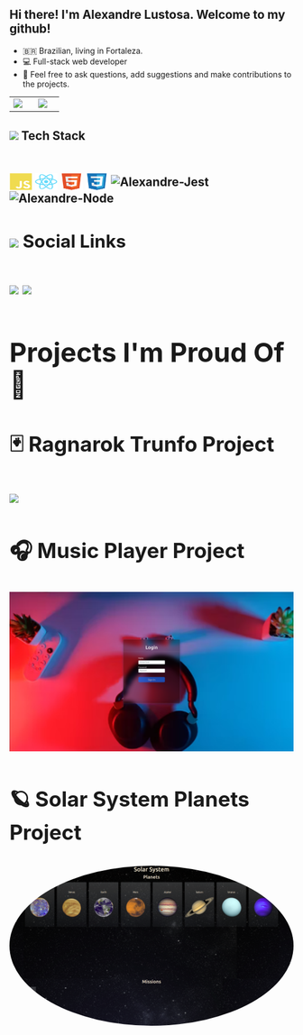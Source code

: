 ## Hi there! I'm Alexandre Lustosa. Welcome to my github!
* 🇧🇷 Brazilian, living in Fortaleza.
* 💻 Full-stack web developer
* 🤝 Feel free to ask questions, add suggestions and make contributions to the projects.
<table display="none">
  <tr>
    <th>
      <a href="https://github.com/Alexandre-Lustosa-Escossio">
      <img height="180em" src="https://github-readme-stats.vercel.app/api?username=Alexandre-Lustosa-Escossio&show_icons=true&theme=dracula&include_all_commits=true&count_private=true"/>
     <th />
    <th>
      <img height="180em" src="https://github-readme-stats.vercel.app/api/top-langs/?username=Alexandre-Lustosa-Escossio&layout=compact&langs_count=7&theme=dracula"/>
    <th />
  <tr />
</table>
<h2> 
  <img width = 20px src="https://github.githubassets.com/images/icons/emoji/unicode/1f6e0.png" />
  Tech Stack 
<h2 />
<div style="display: inline_block"><br>
  <img align="center" alt="Alexandre-Js" height="30" width="40" src="https://raw.githubusercontent.com/devicons/devicon/master/icons/javascript/javascript-plain.svg">
  <img align="center" alt="Alexandre-React" height="30" width="40" src="https://raw.githubusercontent.com/devicons/devicon/master/icons/react/react-original.svg">
  <img align="center" alt="Alexandre-HTML" height="30" width="40" src="https://raw.githubusercontent.com/devicons/devicon/master/icons/html5/html5-original.svg">
  <img align="center" alt="Alexandre-CSS" height="30" width="40" src="https://raw.githubusercontent.com/devicons/devicon/master/icons/css3/css3-original.svg">
  <img align="center" alt="Alexandre-Jest" height="30" width="40" src="https://cdn.jsdelivr.net/gh/devicons/devicon/icons/jest/jest-plain.svg">  <img align="center" alt="Alexandre-Node" height="30" width="40" src="https://cdn.jsdelivr.net/gh/devicons/devicon/icons/nodejs/nodejs-original-wordmark.svg">
  
  ##
  <h2> 
  <img width = 20px src="https://github.githubassets.com/images/icons/emoji/unicode/270c.png" />
  Social Links 
<h2 />
 
<div> 
  <a href = "mailto:lutosaalexandre@gmail.com"><img src="https://img.shields.io/badge/-Gmail-%23333?style=for-the-badge&logo=gmail&logoColor=white" target="_blank"></a>
  <a href="https://www.linkedin.com/in/alexandre-lustosa" target="_blank"><img src="https://img.shields.io/badge/-LinkedIn-%230077B5?style=for-the-badge&logo=linkedin&logoColor=white" target="_blank"></a> 
 
</div>

<div style="display: inline_block">
  <h2> Projects I'm Proud Of 🌟 </h2>
  <h3>🃏 Ragnarok Trunfo Project</h3>
  <a href = "https://github.com/Alexandre-Lustosa-Escossio/music-player-project">
    <img src="https://github.com/Alexandre-Lustosa-Escossio/ragnarok-trunfo-project/blob/Alexandre-Lustosa-Escossio-tryunfo/images/appOverview.gif">
  </a>
  <h3>🎧 Music Player Project</h3>
  <a href = "https://github.com/Alexandre-Lustosa-Escossio/music-player-project">
    <img src="https://github.com/Alexandre-Lustosa-Escossio/music-player-project/blob/master/src/images/Login-Screen.png?raw=true" target="_blank">
  </a>
</div>
<div style="display: inline_block">
  <h3>🪐 Solar System Planets Project</h3>
  <a href = "https://github.com/Alexandre-Lustosa-Escossio/solar-system-project">
    <img src="https://github.com/Alexandre-Lustosa-Escossio/solar-system-project/blob/main/src/images/App-Preview.png?raw=true"
         style="border-radius:50%">
  </a>
</div>
